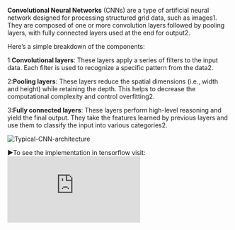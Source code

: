 **Convolutional Neural Networks** (CNNs) are a type of artificial neural network designed for processing structured grid data, such as images1. They are composed of one or more convolution layers followed by pooling layers, with fully connected layers used at the end for output2.

Here’s a simple breakdown of the components:

1:**Convolutional layers**: These layers apply a series of filters to the input data. Each filter is used to recognize a specific pattern from the data2.

2:**Pooling layers**: These layers reduce the spatial dimensions (i.e., width and height) while retaining the depth. This helps to decrease the computational complexity and control overfitting2.

3:**Fully connected layers**: These layers perform high-level reasoning and yield the final output. They take the features learned by previous layers and use them to classify the input into various categories2.

![Typical-CNN-architecture](https://github.com/Aryan-Jadon18/M-L-notes/assets/95238912/0440d153-2bd9-4adc-9eb3-9846126d5950)

▶️To see the implementation in tensorflow visit: ![cnn.py](https://github.com/Aryan-Jadon18/M-L-notes/blob/main/ML_notes/Neural%20Networks/CNN%20(Convolutional%20Neural%20Networks)/cnn.py)
